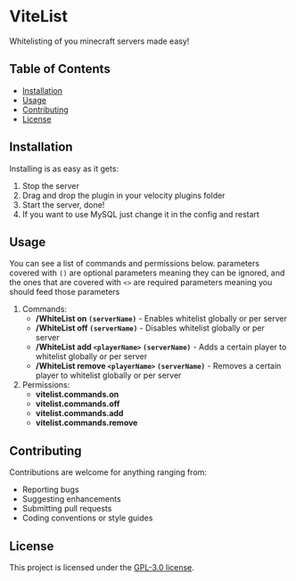 # ViteList

Whitelisting of you minecraft servers made easy!

## Table of Contents

- [Installation](#installation)
- [Usage](#usage)
- [Contributing](#contributing)
- [License](#license)

## Installation

Installing is as easy as it gets:

1. Stop the server
2. Drag and drop the plugin in your velocity plugins folder
3. Start the server, done!
4. If you want to use MySQL just change it in the config and restart

## Usage

You can see a list of commands and permissions below. parameters covered with `()` are optional parameters
meaning they can be ignored, and the ones that are covered with `<>` are required parameters meaning
you should feed those parameters

1. Commands:
    * **/WhiteList on `(serverName)`** - Enables whitelist globally or per server
    * **/WhiteList off `(serverName)`** - Disables whitelist globally or per server
    * **/WhiteList add `<playerName>` `(serverName)`** - Adds a certain player to whitelist globally or per server
    * **/WhiteList remove `<playerName>` `(serverName)`** - Removes a certain player to whitelist globally or per server
2. Permissions:
    * **vitelist.commands.on**
    * **vitelist.commands.off**
    * **vitelist.commands.add**
    * **vitelist.commands.remove**

## Contributing

Contributions are welcome for anything ranging from:

- Reporting bugs
- Suggesting enhancements
- Submitting pull requests
- Coding conventions or style guides

## License

This project is licensed under the [GPL-3.0 license](LICENSE.md).